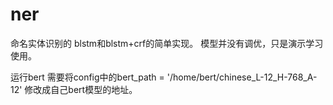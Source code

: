# ner
命名实体识别的 blstm和blstm+crf的简单实现。
模型并没有调优，只是演示学习使用。

运行bert 需要将config中的bert_path = '/home/bert/chinese_L-12_H-768_A-12' 修改成自己bert模型的地址。
